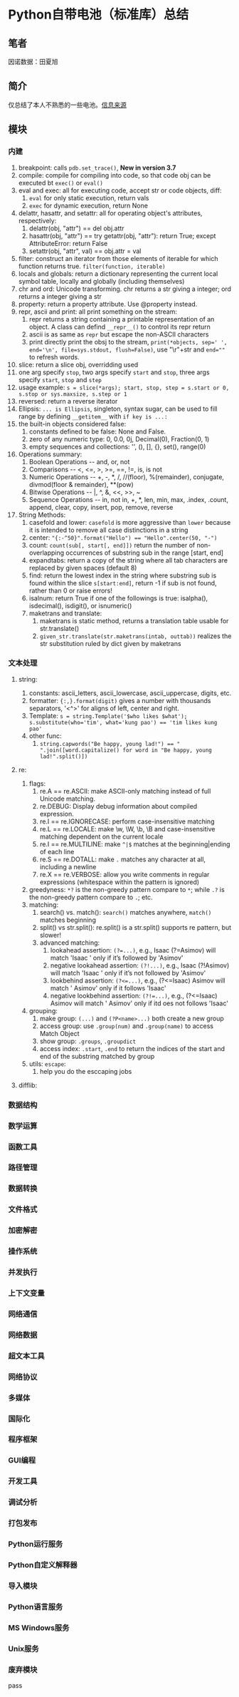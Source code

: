 <!--
 * @version: Python 3.7.3
 * @Author: Louis
 * @Date: 2020-07-29 09:56:19
 * @LastEditors: Louis
 * @LastEditTime: 2020-07-31 16:09:15
--> 
# Python自带电池（标准库）总结

## 笔者
因诺数据：田夏旭

## 简介
仅总结了本人不熟悉的一些电池。[信息来源](https://docs.python.org/3/library/)

## 模块
### 内建
1. breakpoint: calls `pdb.set_trace()`, __New in version 3.7__
2. compile: compile for compiling into code, so that code obj can be executed bt `exec()` or `eval()`
3. eval and exec: all for executing code, accept str or code objects, diff:
   1. `eval` for only static execution, return vals
   2. `exec` for dynamic execution, return None
4. delattr, hasattr, and setattr: all for operating object's attributes, respectively:
   1. delattr(obj, "attr") == del obj.attr
   2. hasattr(obj, "attr") == try getattr(obj, "attr"): return True; except AttributeError: return False
   3. setattr(obj, "attr", val) == obj.attr = val
5. filter: construct an iterator from those elements of iterable for which function returns true. `filter(function, iterable)`
6. locals and globals: return a dictionary representing the current local symbol table, locally and globally (including themselves)
7. chr and ord: Unicode transforming. chr returns a str giving a integer; ord returns a integer giving a str
8. property: return a property attribute. Use @property instead.
9. repr, ascii and print: all print something on the stream:
   1. repr returns a string containing a printable representation of an object. A class can defind `__repr__()` to control its repr return
   2. ascii is as same as `repr` but escape the non-ASCII characters
   3. print directly print the obsj to the stream, `print(*objects, sep=' ', end='\n', file=sys.stdout, flush=False)`, use "\r"+str and `end=""` to refresh words. 
10. slice: return a slice obj, overridding used
   4. one arg specify `stop`, two args specify `start` and `stop`, three args specify `start`, `stop` and `step`
   5. usage example: `s = slice(*args); start, stop, step = s.start or 0, s.stop or sys.maxsize, s.step or 1`
11. reversed: return a reverse iterator
12. Ellipsis: `... is Ellipsis`, singleton, syntax sugar, can be used to fill range by defining `__getitem__` with `if key is ...:`
13. the built-in objects considered false:
    1. constants defined to be false: None and False.
    2. zero of any numeric type: 0, 0.0, 0j, Decimal(0), Fraction(0, 1)
    3. empty sequences and collections: '', (), [], {}, set(), range(0)
14. Operations summary:
    1. Boolean Operations -- and, or, not
    2. Comparisons -- <, <=, >, >=, ==, !=, is, is not
    3. Numeric Operations -- +, -, *, /, //(floor), %(remainder), conjugate, divmod(floor & remainder), **(pow)
    4. Bitwise Operations -- |, ^, &, <<, >>, ~
    5. Sequence Operations -- in, not in, +, *, len, min, max, .index, .count, append, clear, copy, insert, pop, remove, reverse
15. String Methods:
    1. casefold and lower: `casefold` is more aggressive than `lower` because it is intended to remove all case distinctions in a string
    2. center: `"{:-^50}".format("Hello") == "Hello".center(50, "-")`
    3. count: `count(sub[, start[, end]])` return the number of non-overlapping occurrences of substring sub in the range [start, end]
    4. expandtabs: return a copy of the string where all tab characters are replaced by given spaces (default 8)
    5. find: return the lowest index in the string where substring sub is found within the slice `s[start:end]`, return -1 if sub is not found, rather than 0 or raise errors!
    6. isalnum: return True if one of the followings is true: isalpha(), isdecimal(), isdigit(), or isnumeric()
    7. maketrans and translate: 
       1. maketrans is static method, returns a translation table usable for str.translate()
       2. `given_str.translate(str.maketrans(intab, outtab))` realizes the str substitution ruled by dict given by maketrans
### 文本处理
1. string: 
   1. constants: ascii_letters, ascii_lowercase, ascii_uppercase, digits, etc.
   2. formatter: `{:,}.format(digit)` gives a number with thousands separators, '<^>' for aligns of left, center and right.
   3. Template: `s = string.Template('$who likes $what'); s.substitute(who='tim', what='kung pao') == 'tim likes kung pao'`
   4. other func:
      1. `string.capwords("Be happy, young lad!") == " ".join([word.capitalize() for word in "Be happy, young lad!".split()])`

2. re:
   1. flags: 
      1. re.A == re.ASCII: make ASCII-only matching instead of full Unicode matching.
      2. re.DEBUG: Display debug information about compiled expression.
      3. re.I == re.IGNORECASE: perform case-insensitive matching
      4. re.L == re.LOCALE: make \w, \W, \b, \B and case-insensitive matching dependent on the current locale
      5. re.I == re.MULTILINE: make `^|$` matches at the beginning|ending of each line
      6. re.S == re.DOTALL: make `.` matches any character at all, including a newline
      7. re.X == re.VERBOSE: allow you write comments in regular expressions (whitespace within the pattern is ignored)
   2. greedyness: `*?` is the non-greedy pattern compare to `*`; while `.?` is the non-greedy pattern compare to `.`; etc.
   3. matching: 
      1. search() vs. match(): `search()` matches anywhere, `match()` matches beginning
      2. split() vs str.split(): re.split() is a str.split() supports re pattern, but slower!
      3. advanced matching:
         1. lookahead assertion: `(?=...)`, e.g., Isaac (?=Asimov) will match 'Isaac ' only if it’s followed by 'Asimov'
         2. negative lookahead assertion: `(?!...)`, e.g., Isaac (?!Asimov) will match 'Isaac ' only if it’s not followed by 'Asimov'
         3. lookbehind assertion: `(?<=...)`, e.g., (?<=Isaac) Asimov will match ' Asimov' only if it follows 'Isaac'
         4. negative lookbehind assertion: `(?!=...)`, e.g., (?<=Isaac) Asimov will match ' Asimov' only if itd oes not follows 'Isaac'
   4. grouping: 
      1. make group: `(...)` and `(?P<name>...)` both create a new group
      2. access group: use `.group(num)` and `.group(name)` to access Match Object
      3. show group: `.groups`, `.groupdict`
      4. access index: `.start`, `.end` to return the indices of the start and end of the substring matched by group
   5. utils: `escape`: 
      1. help you do the esccaping jobs

3. difflib:
### 数据结构

### 数学运算

### 函数工具

### 路径管理

### 数据转换

### 文件格式

### 加密解密

### 操作系统

### 并发执行

### 上下文变量

### 网络通信

### 网络数据

### 超文本工具

### 网络协议

### 多媒体

### 国际化

### 程序框架

### GUI编程

### 开发工具

### 调试分析

### 打包发布

### Python运行服务

### Python自定义解释器

### 导入模块

### Python语言服务

### MS Windows服务

### Unix服务

### 废弃模块
pass